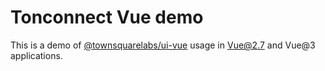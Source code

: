 # Tonconnect Vue demo

This is a demo of [@townsquarelabs/ui-vue](https://www.npmjs.com/package/@townsquarelabs/ui-vue) usage in Vue@2.7 and Vue@3 applications.
